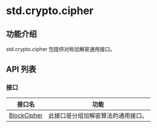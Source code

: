 # std.crypto.cipher

## 功能介绍

std.crypto.cipher 包提供对称加解密通用接口。

## API 列表

### 接口

|                 接口名              |                功能                 |
| --------------------------------- | ---------------------------------- |
| [BlockCipher](./cipher_package_api/cipher_package_interfaces.md#interface-blockcipher) | 此接口是分组加解密算法的通用接口。 |
